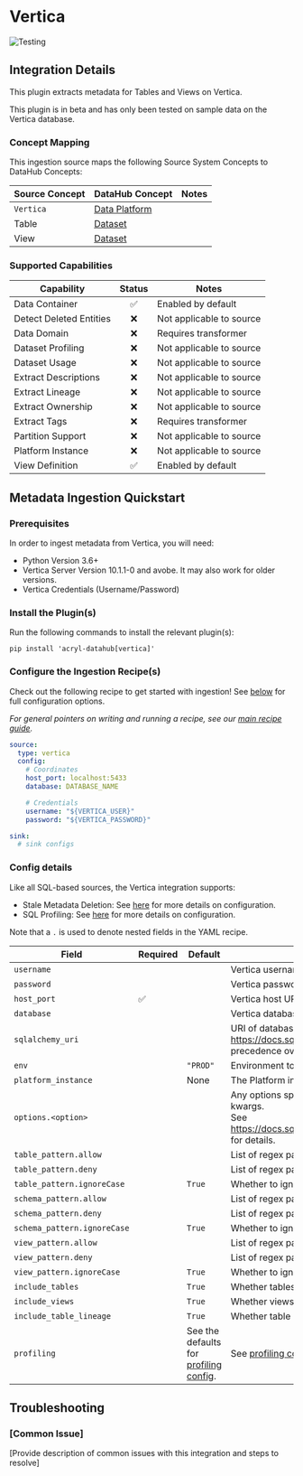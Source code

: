 # Vertica

<!-- Set Support Status -->
<!-- ![Certified](https://img.shields.io/badge/support%20status-certified-brightgreen) -->
<!-- ![Incubating](https://img.shields.io/badge/support%20status-incubating-blue) -->
![Testing](https://img.shields.io/badge/support%20status-testing-lightgrey)

## Integration Details

<!-- Plain-language description of what this integration is meant to do.  -->
<!-- Include details about where metadata is extracted from (ie. logs, source API, manifest, etc.)   -->

This plugin extracts metadata for Tables and Views on Vertica.

This plugin is in beta and has only been tested on sample data on the Vertica database.

### Concept Mapping

<!-- This should be a manual mapping of concepts from the source to the DataHub Metadata Model -->
<!-- Authors should provide as much context as possible about how this mapping was generated, including assumptions made, known shortcuts, & any other caveats -->

This ingestion source maps the following Source System Concepts to DataHub Concepts:

<!-- Remove all unnecessary/irrevant DataHub Concepts -->

| Source Concept | DataHub Concept                                                    | Notes |
| -------------- | ------------------------------------------------------------------ | ----- |
| `Vertica`      | [Data Platform](docs/generated/metamodel/entities/dataPlatform.md) |       |
| Table          | [Dataset](docs/generated/metamodel/entities/dataset.md)            |       |
| View           | [Dataset](docs/generated/metamodel/entities/dataset.md)            |       |

### Supported Capabilities

<!-- This should be an auto-generated table of supported DataHub features/functionality -->
<!-- Each capability should link out to a feature guide -->

| Capability              | Status | Notes                    |
| ----------------------- | :----: | ------------------------ |
| Data Container          |   ✅    | Enabled by default       |
| Detect Deleted Entities |   ❌    | Not applicable to source |
| Data Domain             |   ❌    | Requires transformer     |
| Dataset Profiling       |   ❌    | Not applicable to source |
| Dataset Usage           |   ❌    | Not applicable to source |
| Extract Descriptions    |   ❌    | Not applicable to source |
| Extract Lineage         |   ❌    | Not applicable to source |
| Extract Ownership       |   ❌    | Not applicable to source |
| Extract Tags            |   ❌    | Requires transformer     |
| Partition Support       |   ❌    | Not applicable to source |
| Platform Instance       |   ❌    | Not applicable to source |
| View Definition         |   ✅    | Enabled by default       |

## Metadata Ingestion Quickstart

### Prerequisites

In order to ingest metadata from Vertica, you will need:

- Python Version 3.6+
- Vertica Server Version 10.1.1-0 and avobe. It may also work for older versions.
- Vertica Credentials (Username/Password)

### Install the Plugin(s)

Run the following commands to install the relevant plugin(s):

`pip install 'acryl-datahub[vertica]'`

### Configure the Ingestion Recipe(s)

Check out the following recipe to get started with ingestion! See [below](#config-details) for full configuration options.

_For general pointers on writing and running a recipe, see our [main recipe guide](../README.md#recipes)._

```yml
source:
  type: vertica
  config:
    # Coordinates
    host_port: localhost:5433
    database: DATABASE_NAME

    # Credentials
    username: "${VERTICA_USER}"
    password: "${VERTICA_PASSWORD}"

sink:
  # sink configs
```


### Config details

Like all SQL-based sources, the Vertica integration supports:
- Stale Metadata Deletion: See [here](./stateful_ingestion.md) for more details on configuration.
- SQL Profiling: See [here](./sql_profiles.md) for more details on configuration.

Note that a `.` is used to denote nested fields in the YAML recipe.

| Field                       | Required | Default                                                                    | Description                                                                                                                                                                             |
| --------------------------- | -------- | -------------------------------------------------------------------------- | --------------------------------------------------------------------------------------------------------------------------------------------------------------------------------------- |
| `username`                  |          |                                                                            | Vertica username.                                                                                                                                                                       |
| `password`                  |          |                                                                            | Vertica password.                                                                                                                                                                       |
| `host_port`                 | ✅        |                                                                            | Vertica host URL.                                                                                                                                                                       |
| `database`                  |          |                                                                            | Vertica database to connect.                                                                                                                                                            |
| `sqlalchemy_uri`            |          |                                                                            | URI of database to connect to. See https://docs.sqlalchemy.org/en/14/core/engines.html#database-urls. Takes precedence over other connection parameters.                                |
| `env`                       |          | `"PROD"`                                                                   | Environment to use in namespace when constructing URNs.                                                                                                                                 |
| `platform_instance`         |          | None                                                                       | The Platform instance to use while constructing URNs.                                                                                                                                   |
| `options.<option>`          |          |                                                                            | Any options specified here will be passed to SQLAlchemy's `create_engine` as kwargs.<br />See https://docs.sqlalchemy.org/en/14/core/engines.html#sqlalchemy.create_engine for details. |
| `table_pattern.allow`       |          |                                                                            | List of regex patterns for tables to include in ingestion.                                                                                                                              |
| `table_pattern.deny`        |          |                                                                            | List of regex patterns for tables to exclude from ingestion.                                                                                                                            |
| `table_pattern.ignoreCase`  |          | `True`                                                                     | Whether to ignore case sensitivity during pattern matching.                                                                                                                             |
| `schema_pattern.allow`      |          |                                                                            | List of regex patterns for schemas to include in ingestion.                                                                                                                             |
| `schema_pattern.deny`       |          |                                                                            | List of regex patterns for schemas to exclude from ingestion.                                                                                                                           |
| `schema_pattern.ignoreCase` |          | `True`                                                                     | Whether to ignore case sensitivity during pattern matching.                                                                                                                             |
| `view_pattern.allow`        |          |                                                                            | List of regex patterns for views to include in ingestion.                                                                                                                               |
| `view_pattern.deny`         |          |                                                                            | List of regex patterns for views to exclude from ingestion.                                                                                                                             |
| `view_pattern.ignoreCase`   |          | `True`                                                                     | Whether to ignore case sensitivity during pattern matching.                                                                                                                             |
| `include_tables`            |          | `True`                                                                     | Whether tables should be ingested.                                                                                                                                                      |
| `include_views`             |          | `True`                                                                     | Whether views should be ingested.                                                                                                                                                       |
| `include_table_lineage`     |          | `True`                                                                     | Whether table lineage should be ingested.                                                                                                                                               |
| `profiling`                 |          | See the defaults for [profiling config](./sql_profiles.md#Config-details). | See [profiling config](./sql_profiles.md#Config-details).                                                                                                                               |


## Troubleshooting

### [Common Issue]

[Provide description of common issues with this integration and steps to resolve]
